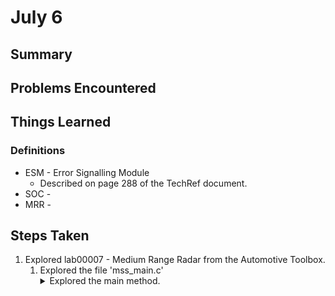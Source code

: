 # July 6
## Summary


## Problems Encountered


## Things Learned
### Definitions
* ESM - Error Signalling Module
	* Described on page 288 of the TechRef document.
* SOC - 
* MRR - 

## Steps Taken
1. Explored lab00007 - Medium Range Radar from the Automotive Toolbox.
	1. Explored the file 'mss_main.c'
		<details>
			<summary>Explored the main method.</summary>
			* Learned about the following functions by exploring the MMWAVESDK documentation (installed locally with the SDK):
				* **`ESM_init`**
					* Used to initialize the ESM driver.
					* *This function is needed for all applications.*
					* Function is included in the `<ti/drivers/esm/esm.h>` header file.
					* Parameters:
						* uint8_t *bClearErrors*
							* Takes the value 0 or 1 to indicate if old ESM pending errors should be cleared or not.
							* If using TI RTOS, use 0 as RTOS does it. Otherwise, use 1 (or check the specific RTOS implementation).
				* **`SOC_init`**
					* Used to initialize the SOC driver.
					* *This function is needed for all applications.*
					* Function is included in the `<ti/drivers/soc/soc.h>` header file.
					* Parameters passed to the function:
						* SOC_Cfg \* *ptrCfg*
							* Pointer to an SOC configuration object.
						* uint32_t \* *errCode*
							* Error code populated on an error in the initialization.
					* Return value
						* Returns a pointer to the SOC driver on success.
						* Returns a NULL pointer on error.
						* This is why there is an 'if' statement after the function call checking if the value is NULL.
				* **`Task_Params_init`**
					* Used to initialize a Task_Params object with default values.
					* *This function is needed for all applications.* (I think)
					* Function is included in the `<ti/sysbios/knl/Task.h>` header fie.
					* Parameters:
						* Task_Params \* *params*
							* Pointer to a task parameters object.
			Learned about the following variables:
				* 
		</details>